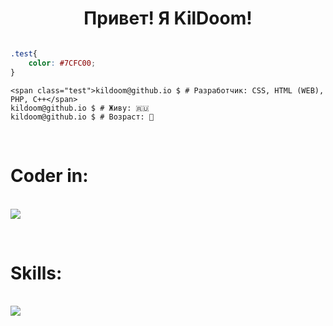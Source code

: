 <center><h1 align="center">Привет! Я KilDoom!</h1></center>

```css

.test{
    color: #7CFC00;
}

```

```
<span class="test">kildoom@github.io $ # Разработчик: CSS, HTML (WEB), PHP, C++</span>
kildoom@github.io $ # Живу: 🇷🇺
kildoom@github.io $ # Возраст: 🫤
```

<p align="center"><br>
    <h1>Coder in:</h1><br>
  <a href="https://hinja.ru">
    <img src="https://skillicons.dev/icons?i=html,css,php,js" />
  </a>
</p><br>
<p align="center">
    <h1>Skills:</h1><br>
  <a href="https://hinja.ru">
    <img src="https://skillicons.dev/icons?i=unity,ps,roblox" />
  </a>
</p>
